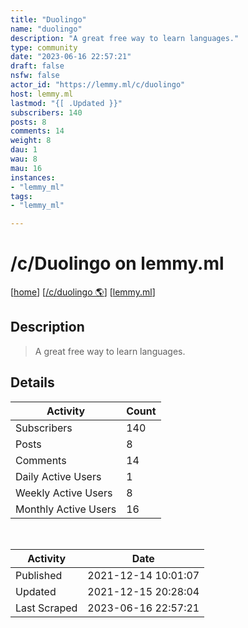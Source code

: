 ```yaml
---
title: "Duolingo" 
name: "duolingo"
description: "A great free way to learn languages."
type: community
date: "2023-06-16 22:57:21"
draft: false
nsfw: false
actor_id: "https://lemmy.ml/c/duolingo"
host: lemmy.ml
lastmod: "{[ .Updated }}"
subscribers: 140
posts: 8
comments: 14
weight: 8
dau: 1
wau: 8
mau: 16
instances:
- "lemmy_ml"
tags: 
- "lemmy_ml"

---
```


# /c/Duolingo on lemmy.ml

[[home](/)]
[[/c/duolingo 🌎](https://lemmy.ml/c/duolingo)]
[[lemmy.ml](/instances/lemmy_ml)]


## Description 

<blockquote class="description">
A great free way to learn languages.
</blockquote>


## Details

| Activity | Count  |
|----------------------|---|
| Subscribers          | 140 |
| Posts                | 8  |
| Comments             | 14  |
| Daily Active Users   | 1  |
| Weekly Active Users  | 8  |
| Monthly Active Users | 16  |

<br>

| Activity | Date |
|----------------------|---|
| Published            | 2021-12-14 10:01:07 |
| Updated              | 2021-12-15 20:28:04 |
| Last Scraped         | 2023-06-16 22:57:21 |
